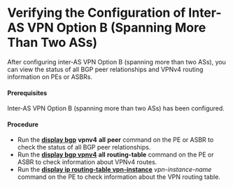 Verifying the Configuration of Inter-AS VPN Option B (Spanning More Than Two ASs)
=================================================================================

After configuring inter-AS VPN Option B (spanning more
than two ASs), you can view the status of all BGP peer relationships
and VPNv4 routing information on PEs or ASBRs.

#### Prerequisites

Inter-AS VPN Option B (spanning more than two ASs) has been
configured.
#### Procedure

* Run the [**display bgp**](cmdqueryname=display+bgp) **vpnv4** **all** **peer** command
  on the PE or ASBR to check the status of all BGP peer relationships.
* Run the [**display bgp vpnv4**](cmdqueryname=display+bgp+vpnv4) **all** **routing-table** command on the PE or ASBR to check information about VPNv4 routes.
* Run the [**display
  ip routing-table vpn-instance**](cmdqueryname=display+ip+routing-table+vpn-instance) *vpn-instance-name* command on the PE to check information about the VPN routing table.